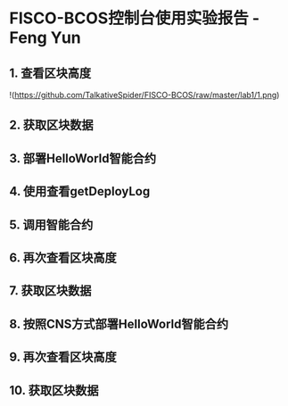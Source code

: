 # FISCO-BCOS控制台使用实验报告       -Feng Yun
## 1. 查看区块高度
!(https://github.com/TalkativeSpider/FISCO-BCOS/raw/master/lab1/1.png)
## 2. 获取区块数据

## 3. 部署HelloWorld智能合约

## 4. 使用查看getDeployLog

## 5. 调用智能合约

## 6. 再次查看区块高度

## 7. 获取区块数据

## 8. 按照CNS方式部署HelloWorld智能合约

## 9. 再次查看区块高度

## 10. 获取区块数据

